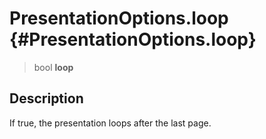 PresentationOptions.loop {#PresentationOptions.loop}
========================

> bool **loop**

Description
-----------

If true, the presentation loops after the last page.
